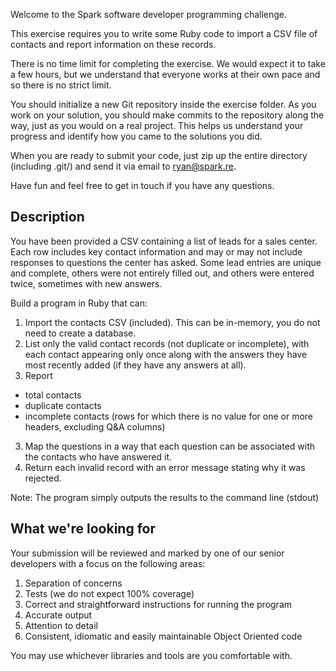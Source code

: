 Welcome to the Spark software developer programming challenge.

This exercise requires you to write some Ruby code to import a CSV file of
contacts and report information on these records.

There is no time limit for completing the exercise. We would expect it to take a
few hours, but we understand that everyone works at their own pace and so there
is no strict limit.

You should initialize a new Git repository inside the exercise folder. As you
work on your solution, you should make commits to the repository along the way,
just as you would on a real project. This helps us understand your progress and
identify how you came to the solutions you did.

When you are ready to submit your code, just zip up the entire directory
(including .git/) and send it via email to ryan@spark.re.

Have fun and feel free to get in touch if you have any questions.

## Description ##

You have been provided a CSV containing a list of leads for a sales center.
Each row includes key contact information and may or may not include responses
to questions the center has asked. Some lead entries are unique and complete,
others were not entirely filled out, and others were entered twice, sometimes
with new answers.

Build a program in Ruby that can:

1. Import the contacts CSV (included). This can be in-memory, you do not need
   to create a database.
2. List only the valid contact records (not duplicate or incomplete), with each
   contact appearing only once along with the answers they have most recently
   added (if they have any answers at all).
3. Report
  - total contacts
  - duplicate contacts
  - incomplete contacts (rows for which there is no value for one or more
    headers, excluding Q&A columns)
3. Map the questions in a way that each question can be associated with the
   contacts who have answered it.
4. Return each invalid record with an error message stating why it was rejected.

Note: The program simply outputs the results to the command line (stdout)

## What we're looking for ##

Your submission will be reviewed and marked by one of our senior developers
with a focus on the following areas:

1. Separation of concerns
2. Tests (we do not expect 100% coverage)
3. Correct and straightforward instructions for running the program
4. Accurate output
5. Attention to detail
6. Consistent, idiomatic and easily maintainable Object Oriented code

You may use whichever libraries and tools are you comfortable with.
